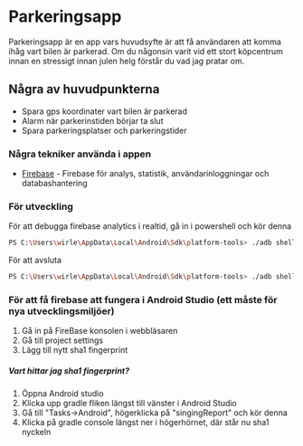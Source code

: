 # Parkeringsapp

Parkeringsapp är en app vars huvudsyfte är att få användaren att komma ihåg vart bilen är parkerad. Om du någonsin varit vid ett stort köpcentrum innan en stressigt innan julen helg förstår du vad jag pratar om.

## Några av huvudpunkterna
   - Spara gps koordinater vart bilen är parkerad
   - Alarm när parkerinstiden börjar ta slut
   - Spara parkeringsplatser och parkeringstider

### Några tekniker använda i appen
* [Firebase] - Firebase för analys, statistik, användarinloggningar och databashantering

   [Firebase]: <https://firebase.google.com/>

### För utveckling
För att debugga firebase analytics i realtid, gå in i powershell och kör denna
```sh
PS C:\Users\wirle\AppData\Local\Android\Sdk\platform-tools> ./adb shell setprop debug.firebase.analytics.app com.example.wirle.parkeringsapp
```

För att avsluta
```sh
PS C:\Users\wirle\AppData\Local\Android\Sdk\platform-tools> ./adb shell setprop debug.firebase.analytics.app .none.
```

### För att få firebase att fungera i Android Studio (ett måste för nya utvecklingsmiljöer)
  1. Gå in på FireBase konsolen i webbläsaren
  2. Gå till project settings
  3. Lägg till nytt sha1 fingerprint
##### Vart hittar jag sha1 fingerprint?
  1. Öppna Android studio
  2. Klicka upp gradle fliken längst till vänster i Android Studio
  3. Gå till "Tasks->Android", högerklicka på "singingReport" och kör denna
  4. Klicka på gradle console längst ner i högerhörnet, där står nu sha1 nyckeln
